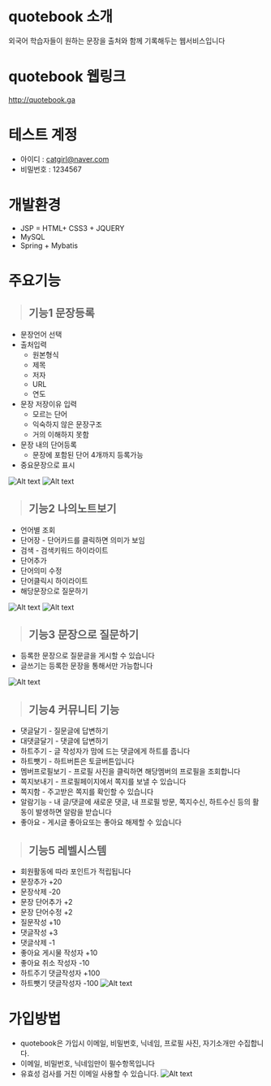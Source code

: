 # quotebook 소개
외국어 학습자들이 원하는 문장을 출처와 함께 기록해두는 웹서비스입니다
<!-- ![Alt text](http://nightsky.cafe24.com/img/1_ko.png) -->
# quotebook 웹링크
http://quotebook.ga

# 테스트 계정
* 아이디 : catgirl@naver.com
* 비밀번호 : 1234567

# 개발환경
* JSP = HTML+ CSS3 + JQUERY 
* MySQL
* Spring + Mybatis


# 주요기능
> ## 기능1 문장등록
  * 문장언어 선택
  * 출처입력
    * 원본형식
    * 제목
    * 저자
    * URL
    * 연도
  * 문장 저장이유 입력
    * 모르는 단어
    * 익숙하지 않은 문장구조
    * 거의 이해하지 못함
  * 문장 내의 단어등록
    * 문장에 포함된 단어 4개까지 등록가능
  * 중요문장으로 표시
  
  ![Alt text](http://nightsky.cafe24.com/img/2_ko.png)
  ![Alt text](http://nightsky.cafe24.com/img/3_ko.png)
  
> ## 기능2 나의노트보기
  * 언어별 조회
  * 단어장 - 단어카드를 클릭하면 의미가 보임
  * 검색 - 검색키워드 하이라이트
  * 단어추가
  * 단어의미 수정
  * 단어클릭시 하이라이트
  * 해당문장으로 질문하기
 
  ![Alt text](http://nightsky.cafe24.com/img/5_ko.png)
  ![Alt text](http://nightsky.cafe24.com/img/6_ko.png)
  <!-- ![Alt text](http://nightsky.cafe24.com/img/7_ko.png) -->
  
 > ## 기능3 문장으로 질문하기 
 * 등록한 문장으로 질문글을 게시할 수 있습니다
 * 글쓰기는 등록한 문장을 통해서만 가능합니다 
 
 ![Alt text](http://nightsky.cafe24.com/img/8_ko.png)
 <!-- ![Alt text](http://nightsky.cafe24.com/img/9_ko.png)-->
 <!-- ![Alt text](http://nightsky.cafe24.com/img/11_ko.png) -->
 

> ## 기능4 커뮤니티 기능
* 댓글달기 - 질문글에 답변하기
* 대댓글달기 - 댓글에 답변하기
* 하트주기 - 글 작성자가 맘에 드는 댓글에게 하트를 줍니다
* 하트뺏기 - 하트버튼은 토글버튼입니다
* 멤버프로필보기 - 프로필 사진을 클릭하면 해당멤버의 프로필을 조회합니다
* 쪽지보내기 - 프로필페이지에서 쪽지를 보낼 수 있습니다
* 쪽지함 - 주고받은 쪽지를 확인할 수 있습니다
* 알람기능 - 내 글/댓글에 새로운 댓글, 내 프로필 방문, 쪽지수신, 하트수신 등의 활동이 발생하면 알람을 받습니다
* 좋아요 - 게시글 좋아요또는 좋아요 해제할 수 있습니다


> ## 기능5 레벨시스템
* 회원활동에 따라 포인트가 적립됩니다
* 문장추가 +20
* 문장삭제 -20
* 문장 단어추가 +2
* 문장 단어수정 +2
* 질문작성 +10
* 댓글작성 +3
* 댓글삭제 -1
* 좋아요 게시물 작성자 +10
* 좋아요 취소 작성자 -10
* 하트주기 댓글작성자 +100
* 하트뺏기 댓글작성자 -100
![Alt text](http://nightsky.cafe24.com/img/12_ko.png)


# 가입방법
* quotebook은 가입시 이메일, 비밀번호, 닉네임, 프로필 사진, 자기소개만 수집합니다.
* 이메일, 비밀번호, 닉네임만이 필수항목입니다
* 유효성 검사를 거친 이메일 사용할 수 있습니다.
![Alt text](http://nightsky.cafe24.com/img/14_ko.png)
<!-- ![Alt text](http://nightsky.cafe24.com/img/15_ko.png)-->


